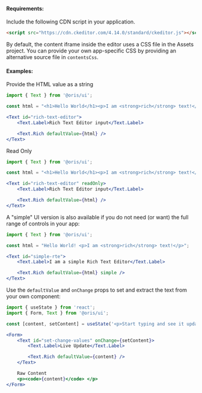 
#### Requirements:

Include the following CDN script in your application.

```html
<script src="https://cdn.ckeditor.com/4.14.0/standard/ckeditor.js"></script>
```

By default, the content iframe inside the editor uses a CSS file in the Assets project. You can provide your own app-specific CSS by providing an alternative source file in `contentsCss`. 

#### Examples:

Provide the HTML value as a string

```jsx
import { Text } from '@oris/ui';

const html = "<h1>Hello World</h1><p>I am <strong>rich</strong> text!</p>";

<Text id="rich-text-editor">
    <Text.Label>Rich Text Editor input</Text.Label>

    <Text.Rich defaultValue={html} />
</Text>
```

Read Only
```jsx
import { Text } from '@oris/ui';

const html = "<h1>Hello World</h1><p>I am <strong>rich</strong> text!</p>";

<Text id="rich-text-editor" readOnly>
    <Text.Label>Rich Text Editor input</Text.Label>

    <Text.Rich defaultValue={html} />
</Text>
```

A "simple" UI version is also available if you do not need (or want) the full range of controls in your app:

```jsx
import { Text } from '@oris/ui';

const html = "Hello World! <p>I am <strong>rich</strong> text!</p>";

<Text id="simple-rte">
    <Text.Label>I am a simple Rich Text Editor</Text.Label>

    <Text.Rich defaultValue={html} simple />
</Text>
```

Use the `defaultValue` and `onChange` props to set and extract the text from your own component:

```jsx
import { useState } from 'react';
import { Form, Text } from '@oris/ui';

const [content, setContent] = useState('<p>Start typing and see it update live</p>');

<Form>
    <Text id="set-change-values" onChange={setContent}>
        <Text.Label>Live Update</Text.Label>

        <Text.Rich defaultValue={content} />
    </Text>

    Raw Content
    <p><code>{content}</code> </p>
</Form>
```
